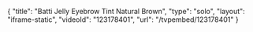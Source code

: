 {
    "title": "Batti Jelly Eyebrow Tint  Natural Brown",
    "type": "solo",
    "layout": "iframe-static",
    "videoId": "123178401",
    "url": "\/tvpembed\/123178401"
}